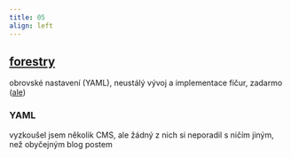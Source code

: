 ```yaml
---
title: 05
align: left
---
```

<section data-background="img/05.jpg" data-background-color="#FFFFFF"></section>
<section>
	<h2><a href="https://forestry.io/">forestry</a></h2>
	<p>obrovské nastavení (YAML), neustálý vývoj a implementace fičur, zadarmo (<a href="https://forestry.io/pricing/">ale</a>)</p>
</section>
<section data-background="img/05-1.jpg" data-background-color="#FFFFFF"></section>
<section>
	<h3>YAML</h3>
	<p>vyzkoušel jsem několik CMS, ale žádný z nich si neporadil s ničím jiným, než obyčejným blog postem </p>
</section>
<section data-background="img/05-2.jpg" data-background-color="#FFFFFF"></section>
<section data-background="img/05-3.jpg"></section>
<section data-background="img/05-4.jpg" data-background-color="#FFFFFF"></section>